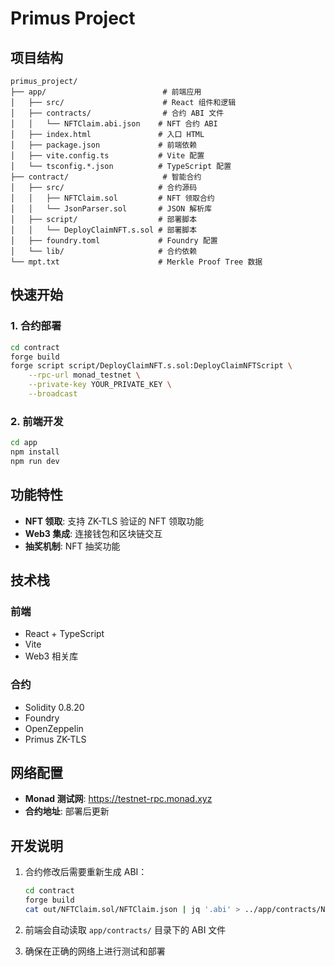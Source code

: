 # Primus Project

## 项目结构

```
primus_project/
├── app/                          # 前端应用
│   ├── src/                      # React 组件和逻辑
│   ├── contracts/                # 合约 ABI 文件
│   │   └── NFTClaim.abi.json    # NFT 合约 ABI
│   ├── index.html               # 入口 HTML
│   ├── package.json             # 前端依赖
│   ├── vite.config.ts           # Vite 配置
│   └── tsconfig.*.json          # TypeScript 配置
├── contract/                     # 智能合约
│   ├── src/                     # 合约源码
│   │   ├── NFTClaim.sol         # NFT 领取合约
│   │   └── JsonParser.sol       # JSON 解析库
│   ├── script/                  # 部署脚本
│   │   └── DeployClaimNFT.s.sol # 部署脚本
│   ├── foundry.toml             # Foundry 配置
│   └── lib/                     # 合约依赖
└── mpt.txt                      # Merkle Proof Tree 数据

```

## 快速开始

### 1. 合约部署

```bash
cd contract
forge build
forge script script/DeployClaimNFT.s.sol:DeployClaimNFTScript \
    --rpc-url monad_testnet \
    --private-key YOUR_PRIVATE_KEY \
    --broadcast
```

### 2. 前端开发

```bash
cd app
npm install
npm run dev
```

## 功能特性

- **NFT 领取**: 支持 ZK-TLS 验证的 NFT 领取功能
- **Web3 集成**: 连接钱包和区块链交互
- **抽奖机制**: NFT 抽奖功能

## 技术栈

### 前端
- React + TypeScript
- Vite
- Web3 相关库

### 合约
- Solidity 0.8.20
- Foundry
- OpenZeppelin
- Primus ZK-TLS

## 网络配置

- **Monad 测试网**: https://testnet-rpc.monad.xyz
- **合约地址**: 部署后更新

## 开发说明

1. 合约修改后需要重新生成 ABI：
   ```bash
   cd contract
   forge build
   cat out/NFTClaim.sol/NFTClaim.json | jq '.abi' > ../app/contracts/NFTClaim.abi.json
   ```

2. 前端会自动读取 `app/contracts/` 目录下的 ABI 文件

3. 确保在正确的网络上进行测试和部署 